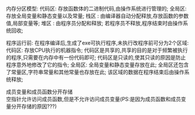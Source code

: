 内存分区模型:
    代码区: 存放函数体的二进制代码,由操作系统进行管理的;
    全局区: 存放全局变量和静态变量以及常量;
    栈区  : 由编译器自动分配释放,存放函数的参数值,局部变量等;
    堆区  : 由程序员分配和释放; 若程序员不释放,程序结束时由操作系统回收;
 
 程序运行前:
    在程序编译后,生成了exe可执行程序,未执行改程序前可分为2个区域:
       代码区: 
            存放CPU执行的机器指令;
            代码区是共享的,共享的目的是对于频繁被执行的程序,只需要在内存中有一份代码即可;
            代码区是只读的,使其只读的原因是防止程序意外地修改了它的指令;
       全局区:
            全局变量和静态变量存放在此;
            全局区还包含了常量区,字符串常量和其他常量也存放在此;
            该区域的数据在程序结束后由操作系统释放;
            
 成员变量和成员函数分开存储  
 空指针允许访问成员函数,但是不允许访问成员变量(PS:是因为成员函数和成员变量分开存储的原因???)   
 
            
            
            
            
            
            
            
            
            
            
            
            
            
            
            
            
            
            